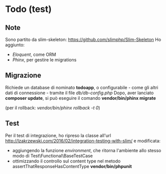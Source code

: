 # Todo (test)
## Note
Sono partito da slim-skeleton: https://github.com/slimphp/Slim-Skeleton
Ho aggiunto:
- *Eloquent*, come ORM
- *Phinx*, per gestire le migrations

## Migrazione
Richiede un database di nominato **todoapp**, o configurabile - come gli altri dati di connessione - tramite il file *db/db-config.php*
Dopo, aver lanciato **composer update**, si può eseguire il comando
**vendor/bin/phinx migrate**

(per il rollback: *vendor/bin/phinx rollback -t 0*)

## Test
Per il test di integrazione, ho ripreso la classe all'url http://lzakrzewski.com/2016/02/integration-testing-with-slim/ e modificata:
- aggiungendo la funzione *environment*, che ritorna l'ambiente allo stesso modo di Test\Functional\BaseTestCase
- ottimizzando il controllo sul content type nel metodo assertThatResponseHasContentType 
**vendor/bin/phpunit**